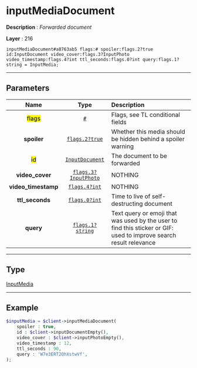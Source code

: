 # inputMediaDocument

**Description** : *Forwarded document*

**Layer** : 216

```tl
inputMediaDocument#a8763ab5 flags:# spoiler:flags.2?true id:InputDocument video_cover:flags.3?InputPhoto video_timestamp:flags.4?int ttl_seconds:flags.0?int query:flags.1?string = InputMedia;
```

---

## Parameters

| Name | Type | Description |
| :---: | :---: | :--- |
| <mark>flags</mark> | [`#`](type/#) | Flags, see TL conditional fields |
| **spoiler** | [`flags.2?true`](type/true) | Whether this media should be hidden behind a spoiler warning |
| <mark>id</mark> | [`InputDocument`](type/InputDocument) | The document to be forwarded |
| **video_cover** | [`flags.3?InputPhoto`](type/InputPhoto) | NOTHING |
| **video_timestamp** | [`flags.4?int`](type/int) | NOTHING |
| **ttl_seconds** | [`flags.0?int`](type/int) | Time to live of self-destructing document |
| **query** | [`flags.1?string`](type/string) | Text query or emoji that was used by the user to find this sticker or GIF: used to improve search result relevance |

---

## Type

[InputMedia](type/InputMedia)

---

## Example

```php
$inputMedia = $client->inputMediaDocument(
	spoiler : true,
	id : $client->inputDocumentEmpty(),
	video_cover : $client->inputPhotoEmpty(),
	video_timestamp : 12,
	ttl_seconds : 90,
	query : 'W7e3ERT2OhXstwVf',
);
```